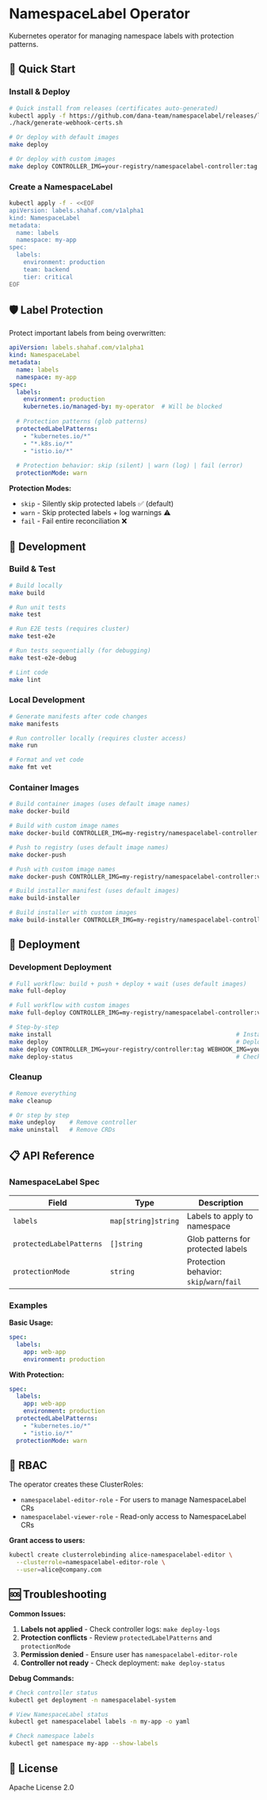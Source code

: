 # NamespaceLabel Operator

Kubernetes operator for managing namespace labels with protection patterns.

## 🚀 Quick Start

### Install & Deploy

```bash
# Quick install from releases (certificates auto-generated)
kubectl apply -f https://github.com/dana-team/namespacelabel/releases/latest/download/install.yaml
./hack/generate-webhook-certs.sh

# Or deploy with default images
make deploy

# Or deploy with custom images
make deploy CONTROLLER_IMG=your-registry/namespacelabel-controller:tag WEBHOOK_IMG=your-registry/namespacelabel-webhook:tag
```

### Create a NamespaceLabel
```bash
kubectl apply -f - <<EOF
apiVersion: labels.shahaf.com/v1alpha1
kind: NamespaceLabel
metadata:
  name: labels
  namespace: my-app
spec:
  labels:
    environment: production
    team: backend
    tier: critical
EOF
```

## 🛡️ Label Protection

Protect important labels from being overwritten:

```yaml
apiVersion: labels.shahaf.com/v1alpha1
kind: NamespaceLabel
metadata:
  name: labels
  namespace: my-app
spec:
  labels:
    environment: production
    kubernetes.io/managed-by: my-operator  # Will be blocked
  
  # Protection patterns (glob patterns)
  protectedLabelPatterns:
    - "kubernetes.io/*"
    - "*.k8s.io/*"
    - "istio.io/*"
  
  # Protection behavior: skip (silent) | warn (log) | fail (error)
  protectionMode: warn
```

**Protection Modes:**
- `skip` - Silently skip protected labels ✅ (default)
- `warn` - Skip protected labels + log warnings ⚠️
- `fail` - Fail entire reconciliation ❌

## 🔧 Development

### Build & Test
```bash
# Build locally
make build

# Run unit tests
make test

# Run E2E tests (requires cluster)
make test-e2e

# Run tests sequentially (for debugging)
make test-e2e-debug

# Lint code
make lint
```

### Local Development
```bash
# Generate manifests after code changes
make manifests

# Run controller locally (requires cluster access)
make run

# Format and vet code
make fmt vet
```

### Container Images
```bash
# Build container images (uses default image names)
make docker-build

# Build with custom image names
make docker-build CONTROLLER_IMG=my-registry/namespacelabel-controller:v1.0.0 WEBHOOK_IMG=my-registry/namespacelabel-webhook:v1.0.0

# Push to registry (uses default image names)
make docker-push

# Push with custom image names  
make docker-push CONTROLLER_IMG=my-registry/namespacelabel-controller:v1.0.0 WEBHOOK_IMG=my-registry/namespacelabel-webhook:v1.0.0

# Build installer manifest (uses default images)
make build-installer

# Build installer with custom images
make build-installer CONTROLLER_IMG=my-registry/namespacelabel-controller:v1.0.0 WEBHOOK_IMG=my-registry/namespacelabel-webhook:v1.0.0
```

## 🚢 Deployment

### Development Deployment
```bash
# Full workflow: build + push + deploy + wait (uses default images)
make full-deploy

# Full workflow with custom images
make full-deploy CONTROLLER_IMG=my-registry/namespacelabel-controller:v1.0.0 WEBHOOK_IMG=my-registry/namespacelabel-webhook:v1.0.0

# Step-by-step
make install                                                    # Install CRDs
make deploy                                                     # Deploy with default images
make deploy CONTROLLER_IMG=your-registry/controller:tag WEBHOOK_IMG=your-registry/webhook:tag  # Deploy with custom images
make deploy-status                                              # Check status
```

### Cleanup
```bash
# Remove everything
make cleanup

# Or step by step
make undeploy    # Remove controller
make uninstall   # Remove CRDs
```

## 📋 API Reference

### NamespaceLabel Spec

| Field | Type | Description |
|-------|------|-------------|
| `labels` | `map[string]string` | Labels to apply to namespace |
| `protectedLabelPatterns` | `[]string` | Glob patterns for protected labels |
| `protectionMode` | `string` | Protection behavior: `skip`/`warn`/`fail` |

### Examples

**Basic Usage:**
```yaml
spec:
  labels:
    app: web-app
    environment: production
```

**With Protection:**
```yaml
spec:
  labels:
    app: web-app
    environment: production
  protectedLabelPatterns:
    - "kubernetes.io/*"
    - "istio.io/*"
  protectionMode: warn
```

## 🔐 RBAC

The operator creates these ClusterRoles:

- `namespacelabel-editor-role` - For users to manage NamespaceLabel CRs
- `namespacelabel-viewer-role` - Read-only access to NamespaceLabel CRs

**Grant access to users:**
```bash
kubectl create clusterrolebinding alice-namespacelabel-editor \
  --clusterrole=namespacelabel-editor-role \
  --user=alice@company.com
```

## 🆘 Troubleshooting

**Common Issues:**

1. **Labels not applied** - Check controller logs: `make deploy-logs`
2. **Protection conflicts** - Review `protectedLabelPatterns` and `protectionMode`
3. **Permission denied** - Ensure user has `namespacelabel-editor-role`
4. **Controller not ready** - Check deployment: `make deploy-status`

**Debug Commands:**
```bash
# Check controller status
kubectl get deployment -n namespacelabel-system

# View NamespaceLabel status  
kubectl get namespacelabel labels -n my-app -o yaml

# Check namespace labels
kubectl get namespace my-app --show-labels
```

## 📄 License

Apache License 2.0

